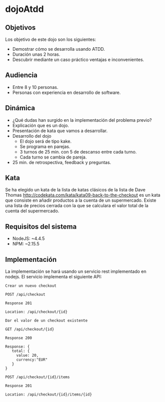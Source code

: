 # dojoAtdd

## Objetivos

Los objetivo de este dojo son los siguientes:

* Demostrar cómo se desarrolla usando ATDD.
* Duración unas 2 horas.
* Descubrir mediante un caso práctico ventajas e inconvenientes.

## Audiencia

* Entre 8 y 10 personas.
* Personas con experiencia en desarrollo de software.

## Dinámica

* ¿Qué dudas han surgido en la implementación del problema previo?
* Explicación que es un dojo.
* Presentación de kata que vamos a desarrollar.
* Desarrollo del dojo
  * El dojo será de tipo kake.
  * Se programa en parejas.
  * 3 turnos de 25 min. con 5 de descanso entre cada turno.
  * Cada turno se cambia de pareja.
* 25 min. de retrospectiva, feedback y preguntas.

## Kata

Se ha elegido un kata de la lista de katas clásicos de la lista de Dave Thomas http://codekata.com/kata/kata09-back-to-the-checkout es un kata que consiste en añadir productos a la cuenta de un supermercado. Existe una lista de precios cerrada con la que se calculara el valor total de la cuenta del supermercado.

## Requisitos del sistema

* NodeJS: ~4.4.5
* NPM: ~2.15.5

## Implementación

La implementación se hará usando un servicio rest implementado en nodejs. El servicio implementa el siguiente API:

```
Crear un nuevo checkout

POST /api/checkout

Response 201

Location: /api/checkout/{id}

```

```
Dar el valor de un checkout existente

GET /api/checkout/{id}

Response 200

Response: {
   total: {
     value: 20,
     currency:"EUR"
   }
}
```

```
POST /api/checkout/{id}/items

Response 201

Location: /api/checkout/{id}/items/{id}

```
